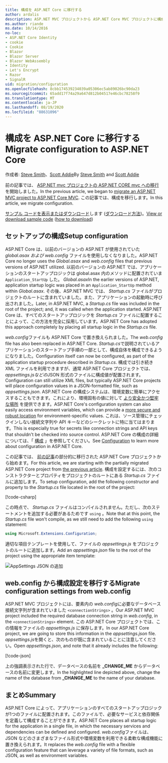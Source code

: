 ```yaml
---
title: 構成を ASP.NET Core に移行する
author: ardalis
description: ASP.NET MVC プロジェクトから ASP.NET Core MVC プロジェクトに構成を移行する方法について説明します。
ms.author: riande
ms.date: 10/14/2016
no-loc:
- ASP.NET Core Identity
- cookie
- Cookie
- Blazor
- Blazor Server
- Blazor WebAssembly
- Identity
- Let's Encrypt
- Razor
- SignalR
uid: migration/configuration
ms.openlocfilehash: 8cbb174539234039a05306ec5ab89026bc90da23
ms.sourcegitcommit: 65add17f74a29a647d812b04517e46cbc78258f9
ms.translationtype: MT
ms.contentlocale: ja-JP
ms.lasthandoff: 08/19/2020
ms.locfileid: "88631096"
---
```

# <a name="migrate-configuration-to-aspnet-core"></a><span data-ttu-id="06905-103">構成を ASP.NET Core に移行する</span><span class="sxs-lookup"><span data-stu-id="06905-103">Migrate configuration to ASP.NET Core</span></span>

<span data-ttu-id="06905-104">作成者: [Steve Smith](https://ardalis.com/)、[Scott Addie](https://scottaddie.com)</span><span class="sxs-lookup"><span data-stu-id="06905-104">By [Steve Smith](https://ardalis.com/) and [Scott Addie](https://scottaddie.com)</span></span>

<span data-ttu-id="06905-105">前の記事では、 [ASP.NET mvc プロジェクトの ASP.NET CORE mvc への移行](xref:migration/mvc)を開始しました。</span><span class="sxs-lookup"><span data-stu-id="06905-105">In the previous article, we began to [migrate an ASP.NET MVC project to ASP.NET Core MVC](xref:migration/mvc).</span></span> <span data-ttu-id="06905-106">この記事では、構成を移行します。</span><span class="sxs-lookup"><span data-stu-id="06905-106">In this article, we migrate configuration.</span></span>

<span data-ttu-id="06905-107">[サンプル コードを表示またはダウンロード](https://github.com/dotnet/AspNetCore.Docs/tree/master/aspnetcore/migration/configuration/samples)します ([ダウンロード方法](xref:index#how-to-download-a-sample))。</span><span class="sxs-lookup"><span data-stu-id="06905-107">[View or download sample code](https://github.com/dotnet/AspNetCore.Docs/tree/master/aspnetcore/migration/configuration/samples) ([how to download](xref:index#how-to-download-a-sample))</span></span>

## <a name="setup-configuration"></a><span data-ttu-id="06905-108">セットアップの構成</span><span class="sxs-lookup"><span data-stu-id="06905-108">Setup configuration</span></span>

<span data-ttu-id="06905-109">ASP.NET Core は、以前のバージョンの ASP.NET が使用されていた *global.asax および* *web.config* ファイルを使用しなくなりました。</span><span class="sxs-lookup"><span data-stu-id="06905-109">ASP.NET Core no longer uses the *Global.asax* and *web.config* files that previous versions of ASP.NET utilized.</span></span> <span data-ttu-id="06905-110">以前のバージョンの ASP.NET では、アプリケーションのスタートアップロジックは global.asax 内のメソッドに配置されていま `Application_StartUp` した。 *Global.asax*</span><span class="sxs-lookup"><span data-stu-id="06905-110">In the earlier versions of ASP.NET, application startup logic was placed in an `Application_StartUp` method within *Global.asax*.</span></span> <span data-ttu-id="06905-111">その後、ASP.NET MVC では、 *Startup.cs* ファイルがプロジェクトのルートに含まれていました。また、アプリケーションの起動時に呼び出されました。</span><span class="sxs-lookup"><span data-stu-id="06905-111">Later, in ASP.NET MVC, a *Startup.cs* file was included in the root of the project; and, it was called when the application started.</span></span> <span data-ttu-id="06905-112">ASP.NET Core は、すべてのスタートアップロジックを *Startup.cs* ファイルに配置することによって、この方法を完全に採用しています。</span><span class="sxs-lookup"><span data-stu-id="06905-112">ASP.NET Core has adopted this approach completely by placing all startup logic in the *Startup.cs* file.</span></span>

<span data-ttu-id="06905-113">*web.config*ファイルも ASP.NET Core で置き換えられました。</span><span class="sxs-lookup"><span data-stu-id="06905-113">The *web.config* file has also been replaced in ASP.NET Core.</span></span> <span data-ttu-id="06905-114">*Startup.cs*で説明されているアプリケーションのスタートアップ手順の一部として、構成自体を構成できるようになりました。</span><span class="sxs-lookup"><span data-stu-id="06905-114">Configuration itself can now be configured, as part of the application startup procedure described in *Startup.cs*.</span></span> <span data-ttu-id="06905-115">構成では引き続き XML ファイルを利用できますが、通常 ASP.NET Core プロジェクトでは、 *appsettings.jsなどの*JSON 形式のファイルに構成値が配置されます。</span><span class="sxs-lookup"><span data-stu-id="06905-115">Configuration can still utilize XML files, but typically ASP.NET Core projects will place configuration values in a JSON-formatted file, such as *appsettings.json*.</span></span> <span data-ttu-id="06905-116">ASP.NET Core の構成システムは、環境変数に簡単にアクセスすることもできます。これにより、環境固有の値に対して [より安全かつ堅牢な場所](xref:security/app-secrets) を提供できます。</span><span class="sxs-lookup"><span data-stu-id="06905-116">ASP.NET Core's configuration system can also easily access environment variables, which can provide a [more secure and robust location](xref:security/app-secrets) for environment-specific values.</span></span> <span data-ttu-id="06905-117">これは、ソース管理にチェックインしない接続文字列や API キーなどのシークレットに特に当てはまります。</span><span class="sxs-lookup"><span data-stu-id="06905-117">This is especially true for secrets like connection strings and API keys that shouldn't be checked into source control.</span></span> <span data-ttu-id="06905-118">ASP.NET Core の構成の詳細については、「 [構成](xref:fundamentals/configuration/index) 」を参照してください。</span><span class="sxs-lookup"><span data-stu-id="06905-118">See [Configuration](xref:fundamentals/configuration/index) to learn more about configuration in ASP.NET Core.</span></span>

<span data-ttu-id="06905-119">この記事では、 [前の記事](xref:migration/mvc)の部分的に移行された ASP.NET Core プロジェクトから始めます。</span><span class="sxs-lookup"><span data-stu-id="06905-119">For this article, we are starting with the partially migrated ASP.NET Core project from [the previous article](xref:migration/mvc).</span></span> <span data-ttu-id="06905-120">構成を設定するには、次のコンストラクターとプロパティをプロジェクトのルートにある *Startup.cs* ファイルに追加します。</span><span class="sxs-lookup"><span data-stu-id="06905-120">To setup configuration, add the following constructor and property to the *Startup.cs* file located in the root of the project:</span></span>

[!code-csharp[](configuration/samples/WebApp1/src/WebApp1/Startup.cs?range=11-16)]

<span data-ttu-id="06905-121">この時点で、 *Startup.cs* ファイルはコンパイルされません。ただし、次のステートメントを追加する必要があるためです `using` 。</span><span class="sxs-lookup"><span data-stu-id="06905-121">Note that at this point, the *Startup.cs* file won't compile, as we still need to add the following `using` statement:</span></span>

```csharp
using Microsoft.Extensions.Configuration;
```

<span data-ttu-id="06905-122">適切な項目テンプレートを使用して、ファイルの *appsettings.js* をプロジェクトのルートに追加します。</span><span class="sxs-lookup"><span data-stu-id="06905-122">Add an *appsettings.json* file to the root of the project using the appropriate item template:</span></span>

![AppSettings JSON の追加](configuration/_static/add-appsettings-json.png)

## <a name="migrate-configuration-settings-from-webconfig"></a><span data-ttu-id="06905-124">web.config から構成設定を移行する</span><span class="sxs-lookup"><span data-stu-id="06905-124">Migrate configuration settings from web.config</span></span>

<span data-ttu-id="06905-125">ASP.NET MVC プロジェクトには、要素内の *web.config*に必要なデータベース接続文字列が含まれていました `<connectionStrings>` 。</span><span class="sxs-lookup"><span data-stu-id="06905-125">Our ASP.NET MVC project included the required database connection string in *web.config*, in the `<connectionStrings>` element.</span></span> <span data-ttu-id="06905-126">この ASP.NET Core プロジェクトでは、この情報をファイルの *appsettings.js* に保存します。</span><span class="sxs-lookup"><span data-stu-id="06905-126">In our ASP.NET Core project, we are going to store this information in the *appsettings.json* file.</span></span> <span data-ttu-id="06905-127">*appsettings.js*を開くと、次のものが既に含まれていることに注意してください。</span><span class="sxs-lookup"><span data-stu-id="06905-127">Open *appsettings.json*, and note that it already includes the following:</span></span>

[!code-json[](../migration/configuration/samples/WebApp1/src/WebApp1/appsettings.json?highlight=4)]

<span data-ttu-id="06905-128">上の強調表示された行で、データベースの名前を **_CHANGE_ME** からデータベースの名前に変更します。</span><span class="sxs-lookup"><span data-stu-id="06905-128">In the highlighted line depicted above, change the name of the database from **_CHANGE_ME** to the name of your database.</span></span>

## <a name="summary"></a><span data-ttu-id="06905-129">まとめ</span><span class="sxs-lookup"><span data-stu-id="06905-129">Summary</span></span>

<span data-ttu-id="06905-130">ASP.NET Core によって、アプリケーションのすべてのスタートアップロジックが1つのファイルに配置されます。このファイルで、必要なサービスと依存関係を定義して構成することができます。</span><span class="sxs-lookup"><span data-stu-id="06905-130">ASP.NET Core places all startup logic for the application in a single file, in which the necessary services and dependencies can be defined and configured.</span></span> <span data-ttu-id="06905-131">*web.config*ファイルは、JSON などのさまざまなファイル形式や環境変数を利用できる柔軟な構成機能に置き換えられます。</span><span class="sxs-lookup"><span data-stu-id="06905-131">It replaces the *web.config* file with a flexible configuration feature that can leverage a variety of file formats, such as JSON, as well as environment variables.</span></span>
